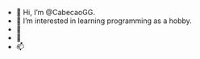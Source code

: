 - 👋 Hi, I’m @CabecaoGG.
- 👀 I’m interested in learning programming as a hobby.
- 🌱  
- 💞️  
- 📫  

<!---
CabecaoGG/CabecaoGG is a ✨ special ✨ repository because its `README.md` (this file) appears on your GitHub profile.
You can click the Preview link to take a look at your changes.
--->
